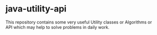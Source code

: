 # java-utility-api
This repository contains some very useful Utility classes or Algorithms or API which may help to solve problems in daily work.
